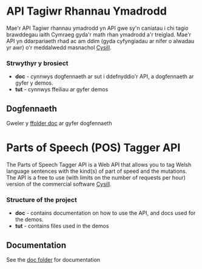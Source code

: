 # API Tagiwr Rhannau Ymadrodd

Mae'r API Tagiwr rhannau ymadrodd yn API gwe sy'n caniatau i chi tagio brawddegau iaith Cymraeg gyda'r math rhan ymadrodd a'r treiglad.
Mae'r API yn ddarpariaeth rhad ac am ddim (gyda cyfyngiadau ar nifer o alwadau yr awr) o'r meddalwedd masnachol [Cysill](http://www.bangor.ac.uk/canolfanbedwyr/cysgliad.php.cy).

### Strwythyr y brosiect

* **doc** - cynnwys dogfennaeth ar sut i ddefnyddio'r API, a dogfennaeth ar gyfer y demos.
* **tut** - cynnwys ffeiliau ar gyfer demos

## Dogfennaeth

Gweler y [ffolder doc](doc/README.md) ar gyfer dogfennaeth

# Parts of Speech (POS) Tagger API

The Parts of Speech Tagger API is a Web API that allows you to tag Welsh language sentences with the kind(s) of part of speed and the mutations.
The API is a free to use (with limits on the number of requests per hour) version of the commercial software [Cysill](http://www.bangor.ac.uk/canolfanbedwyr/cysgliad.php.en).

### Structure of the project

* **doc** - contains documentation on how to use the API, and docs used for the demos.
* **tut** - contains files used in the demos

## Documentation

See the [doc folder](doc/README.md) for documentation